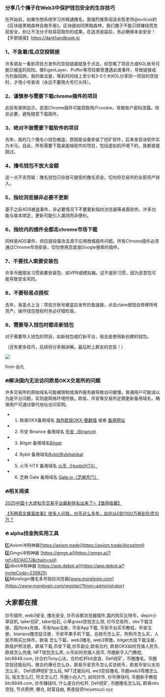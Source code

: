 ### 分享几个撸子在Web3中保护钱包安全的生存技巧

在开始前，如果你想系统学习并精通撸毛，我强烈推荐阅读余弦老师@evilcos的《区块链黑暗森林自救手册》。区块链如同黑暗森林，我们撸子不能只顾赚钱而忽视安全，别让不法分子轻易窃取你的成果。在追求收益前，务必确保本金安全！【手册链接】https://darkhandbook.io

### 1、不急着/乱点空投链接
许多朋友一看到项目方发布的空投链接就急于点击，却忽略了项目方或KOL账号可能已被盗的风险。像EigenLayer、Puffer等项目都曾遭遇此类事件，导致链接成为钓鱼陷阱。我的做法是，等到时间线上至少有3-5个大KOL分享同一项目的空投时，才用小号查询（永远不要用大号打头阵）。

### 2、谨慎参与需要下载chrome插件的项目
此前有案例显示，恶意Chrome插件可能窃取用户cookie，导致账户密码泄露。除非必要，避免随意下载插件。

### 3、绝对不做需要下载软件的项目
去年，我的几个撸毛小钱包被盗，原因是设备安装了挖矿软件，后来发现该软件实为木马。自此，所有需要下载桌面端软件的项目，包括虚拟机环境下的，我都直接跳过。

### 4、撸毛钱包不放大金额
这一点不言而喻：撸毛钱包只存放可接受的撸毛资金，切勿将交易所的全部资产转入。

### 5、指纹浏览器非必要不更新
基于之前ADS被盗事件，非必要情况下不要更新指纹浏览器等桌面软件。许多功能与版本绑定，更新可能引入漏洞而非便利。

### 6、指纹内的插件全都走chrome市场下载
同样是ADS事件，供应链投毒攻击源于应用商城插件问题。所有Chrome插件必须通过Chrome市场安装，切勿使用百度或Google搜索的插件。

### 7、不要找人索要安装包
许多币圈朋友习惯索要安装包，如VPN或模拟器。这不是好习惯，因为恶意包可能导致安全风险。

### 8、不要轻易点授权
去年，我差点上当：项目方账号被盗后发布钓鱼链接，点击claim按钮会转移所有资产。操作钱包授权时务必仔细检查。

### 9、需要导入钱包时都走新钱包
对于需要导入钱包的项目，如新钱包或打新平台，我总是使用新创建的钱包。

（还有更多技巧，后续将分多期讲解。最后附上群友的忠告！）

[![](https://307e939.webp.li/20250715193601446.png)](https://btc8848.com/top-10-exchanges)

from @九

### 🔥解决国内无法访问欧易OKX交易所的问题
许多交易所的原始域名可能被限制或海外服务器导致访问缓慢。普通用户可能误以为是平台问题，实则是网络环境所致。欧易、币安等交易所定期更新备用域名，确保用户可通过替代地址访问官网。

- 1. 欧易OKX备用域名 [海外欧易OKX-要翻墙](https://www.okx.com/zh-hans/join/74873351) 或者 [备用网址](https://www.oyicn.link/zh-hans/join/74873351) 
- 2. 币安 Binance 备用域名 [币安（Binance)](https://accounts.binance.com/zh-CN/register?ref=36457687)
- 3. Bitget 备用域名[Bitget](https://www.bitget.com/zh-CN/referral/register?from=referral&clacCode=VRNEYUTR)
- 4. Bybit 备用域名[Bybit/Bybitglobal](https://www.bybitglobal.com/zh-MY/invite/?ref=VMKORMM)
- 5. 火币 HTX 备用域名 [火币（Huobi/HTX）](https://www.htx.com/invite/zh-cn/1f?invite_code=whf45223)
- 6. 芝麻 Gate 备用域名 [Gate.io（芝麻开门）](https://www.gate.io/zh/signup?ref_type=103&ref=A1ERAQ)

### 🔥相关阅读
[2025中国十大虚拟币交易平台最新排名出来了🔥【值得收藏】](https://btc8848.com/top-10-exchanges/)

[【币圈真实暴富故事】很多人问我，炒币这么多年，如何从0到1100万再到负债10万？](https://heiyetouzi.xyz/biquanstory001/)


### 🔥 alpha找金狗实用工具
1️⃣Axiom冲狗神器[https://axiom.trade](https://axiom.trade/@csshtml)  
2️⃣Gmgn冲狗神器 [https://gmgn.ai](https://gmgn.ai/?ref=6S1AIC7J&chain=sol)  
3️⃣dbot冲狗神器 [https://app.debot.ai](https://app.debot.ai?inviteCode=239825)  
4️⃣Morelogin撸毛多号指纹浏览器[www.morelogin.com](https://www.morelogin.com/register/?from=administrator)  


## 大家都在搜
炒币插件, web3安全, 撸毛安全, 炒币谷歌浏览器插件,国内购买比特币，depin小草挂机, taker挖矿, taker钻石, 小草grass空投怎么领, 炒币交易所，okx下载注册，国内okx充值，币安App注册，币安App下载, 币安平台买币教程，币安注册，bianace撸空投注册，币安苹果手机下载，总统币怎么买，狗狗币怎么买，人民币购买比特币，欧易 怎么下载，web3撸毛, web3零撸，bitget大陆下载注册，欧易护照注册，欧易下载,币安下载,炒币副业,欧易合约, 欧易OKX如何充值人民币, 欧易怎么充值, NFT钱包怎么弄, 火币如何充值人民币, 币圈新手入门教程, btc8848.com, 炒合约Tony心法，合约杠杆bit浪浪，Defi挖矿，币圈撸毛，币圈空投还能玩吗，做合约爆仓怎么办，欧易币安货币怎么买总统币，欧易币安以太坊怎么买， Defi质押挖矿怎么玩, NFT还能玩吗, we3空投撸毛, 币圈web3零撸怎么玩, 铭文怎么打, 符文怎么打, 币圈小白入门, 如何炒币, 炒币挣钱吗, 币圈新手教程btc8848.com, 炒币赚钱吗, 什么是合约杠杆, Defi挖矿, 币圈撸毛怎么玩, 欧易okx空投, 节点质押, 爆仓, 财富自由, 黑夜投资heiyetouzi.xyz